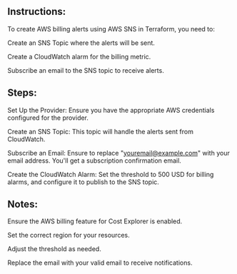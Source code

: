 ## Instructions:

To create AWS billing alerts using AWS SNS in Terraform, you need to:

Create an SNS Topic where the alerts will be sent.

Create a CloudWatch alarm for the billing metric.

Subscribe an email to the SNS topic to receive alerts.


## Steps:

Set Up the Provider: Ensure you have the appropriate AWS credentials configured for the provider.

Create an SNS Topic: This topic will handle the alerts sent from CloudWatch.

Subscribe an Email: Ensure to replace "youremail@example.com" with your email address. You'll get a subscription confirmation email.

Create the CloudWatch Alarm: Set the threshold to 500 USD for billing alarms, and configure it to publish to the SNS topic.


## Notes:

Ensure the AWS billing feature for Cost Explorer is enabled.

Set the correct region for your resources.

Adjust the threshold as needed.

Replace the email with your valid email to receive notifications.
